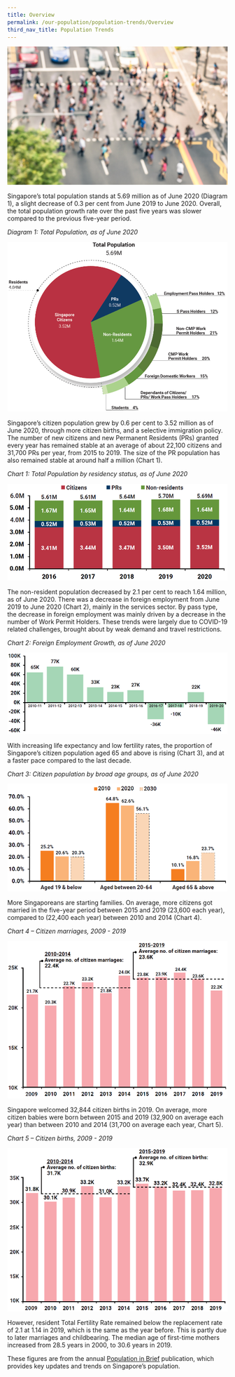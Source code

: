 ```yaml
---
title: Overview
permalink: /our-population/population-trends/Overview
third_nav_title: Population Trends
---
```


![Pedestrians aerial view](/images/stock-image-6.jpg)

Singapore’s total population stands at 5.69 million as of June 2020 (Diagram 1), a slight decrease of 0.3 per cent from June 2019 to June 2020. Overall, the total population growth rate over the past five years was slower compared to the previous five-year period.

*Diagram 1: Total Population, as of June 2020*

![Diagram 1](/images/diagram-1-total-population.PNG)

Singapore’s citizen population grew by 0.6 per cent to 3.52 million as of June 2020, through more citizen births, and a selective immigration policy. The number of new citizens and new Permanent Residents (PRs) granted every year has remained stable at an average of about 22,100 citizens and 31,700 PRs per year, from 2015 to 2019. The size of the PR population has also remained stable at around half a million (Chart 1).

*Chart 1: Total Population by residency status, as of June 2020*

![Chart 1](/images/chart-1-total-population.PNG)

The non-resident population decreased by 2.1 per cent to reach 1.64 million, as of June 2020. There was a decrease in foreign employment from June 2019 to June 2020 (Chart 2), mainly in the services sector. By pass type, the decrease in foreign employment was mainly driven by a decrease in the number of Work Permit Holders. These trends were largely due to COVID-19 related challenges, brought about by weak demand and travel restrictions.

*Chart 2: Foreign Employment Growth, as of June 2020*

![Chart 2](/images/chart-2-foreign-employment-growth.PNG)

With increasing life expectancy and low fertility rates, the proportion of Singapore’s citizen population aged 65 and above is rising (Chart 3), and at a faster pace compared to the last decade.

*Chart 3: Citizen population by broad age groups, as of June 2020*

![Chart 3](/images/chart-3-citizen-population.PNG)

More Singaporeans are starting families. On average, more citizens got married in the five-year period between 2015 and 2019 (23,600 each year), compared to (22,400 each year) between 2010 and 2014 (Chart 4).

*Chart 4 – Citizen marriages, 2009 - 2019*

![Chart 4](/images/chart-4-citizen-marriages.PNG)

Singapore welcomed 32,844 citizen births in 2019. On average, more citizen babies were born between 2015 and 2019 (32,900 on average each year) than between 2010 and 2014 (31,700 on average each year, Chart 5).

*Chart 5 – Citizen births, 2009 - 2019*

![Chart 5](/images/chart-5-citizen-births.PNG)

However, resident Total Fertility Rate remained below the replacement rate of 2.1 at 1.14 in 2019, which is the same as the year before. This is partly due to later marriages and childbearing. The median age of first-time mothers increased from 28.5 years in 2000, to 30.6 years in 2019.

These figures are from the annual [Population in Brief](/media-centre/publications/population-in-brief) publication, which provides key updates and trends on Singapore’s population.
